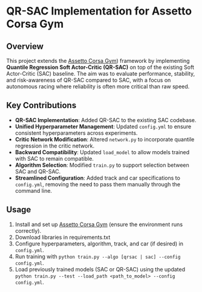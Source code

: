 # QR-SAC Implementation for Assetto Corsa Gym  

## Overview  
This project extends the [Assetto Corsa Gym](https://[github.com/dasGringuen/assetto_corsa_gym)) framework by implementing **Quantile Regression Soft Actor-Critic (QR-SAC)** on top of the existing Soft Actor-Critic (SAC) baseline. The aim was to evaluate performance, stability, and risk-awareness of QR-SAC compared to SAC, with a focus on autonomous racing where reliability is often more critical than raw speed.  

## Key Contributions  
- **QR-SAC Implementation**: Added QR-SAC to the existing SAC codebase.  
- **Unified Hyperparameter Management**: Updated `config.yml` to ensure consistent hyperparameters across experiments.  
- **Critic Network Modification**: Altered `network.py` to incorporate quantile regression in the critic network.  
- **Backward Compatibility**: Updated `load_model` to allow models trained with SAC to remain compatible.  
- **Algorithm Selection**: Modified `train.py` to support selection between SAC and QR-SAC.  
- **Streamlined Configuration**: Added track and car specifications to `config.yml`, removing the need to pass them manually through the command line.  

## Usage  
1. Install and set up [Assetto Corsa Gym]([https://github.com/BakhshiZ/assetto_corsa_gym]) (ensure the environment runs correctly).
2. Download libraries in requirements.txt
3. Configure hyperparameters, algorithm, track, and car (if desired) in `config.yml`.  
4. Run training with `python train.py --algo [qrsac | sac] --config config.yml`.    
5. Load previously trained models (SAC or QR-SAC) using the updated `python train.py --test --load_path <path_to_model> --config config.yml`.  
